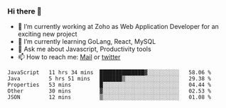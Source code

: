 ### Hi there 👋

- 🔭 I’m currently working at Zoho as Web Application Developer for an exciting new project
- 🌱 I’m currently learning GoLang, React, MySQL
- 💬 Ask me about Javascript, Productivity tools 
- 📫 How to reach me: [Mail](mailto:kvaishak47@gmail.com) or [twitter](https://twitter.com/_kvaishak)

<!--START_SECTION:waka-->
```text
JavaScript   11 hrs 34 mins  ██████████████▓░░░░░░░░░░   58.06 % 
Java         5 hrs 51 mins   ███████▒░░░░░░░░░░░░░░░░░   29.38 % 
Properties   53 mins         █░░░░░░░░░░░░░░░░░░░░░░░░   04.44 % 
Other        30 mins         ▓░░░░░░░░░░░░░░░░░░░░░░░░   02.53 % 
JSON         12 mins         ▒░░░░░░░░░░░░░░░░░░░░░░░░   01.08 % 
```
<!--END_SECTION:waka-->
